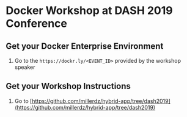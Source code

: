# Docker Workshop at DASH 2019 Conference

## Get your Docker Enterprise Environment

1. Go to the `https://dockr.ly/<EVENT_ID>` provided by the workshop speaker

## Get your Workshop Instructions

1. Go to [https://github.com/millerdz/hybrid-app/tree/dash2019](https://github.com/millerdz/hybrid-app/tree/dash2019)
